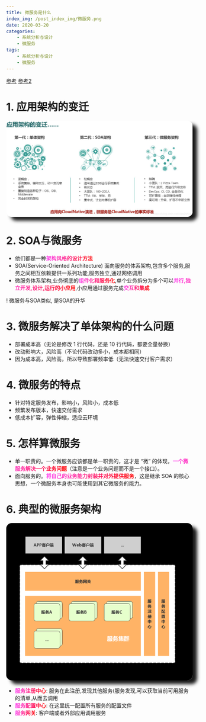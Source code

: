```yaml
---
title: 微服务是什么
index_img: /post_index_img/微服务.png
date: 2020-03-20
categories:
    - 系统分析与设计
    - 微服务
tags:
    - 系统分析与设计
    - 微服务
---
```


<head>
    <style type="text/css">  
        body b,body strong{
            background-image: -webkit-gradient(linear, left 0, right 0, from(rgb(255, 62, 242)), to(rgb(255, 0, 0)));
            -webkit-background-clip: text;
            -webkit-text-fill-color: rgba(0, 0, 0, 0);
            }
        .katex *{
            color:#1de48f;
        }
        html body img{
          border-radius: 15px;box-shadow: 12px 10px 10px;
        }
    </style>
</head>

[参考](https://www.jianshu.com/p/7293b148028f)
[参考2](https://www.cnblogs.com/xiao2shiqi/p/11298663.html)

# 1. 应用架构的变迁

![](%E5%BE%AE%E6%9C%8D%E5%8A%A1/2020-03-20-11-54-45.png)

# 2. SOA与微服务

- 他们都是一种**架构风格的设计方法**
- SOA(Service-Oriented Architecture) 面向服务的体系架构,包含多个服务,服务之间相互依赖提供一系列功能,服务独立,通过网络调用
- 微服务体系架构,业务彻底的**组件化和服务化**,单个业务拆分为多个可以**并行,独立开发,设计,运行的小应用**,小应用通过服务完成**交互和集成**

! 微服务与SOA类似, 是SOA的升华

# 3. 微服务解决了单体架构的什么问题

- 部署成本高（无论是修改 1 行代码，还是 10 行代码，都要全量替换）
- 改动影响大，风险高（不论代码改动多小，成本都相同）
- 因为成本高，风险高，所以导致部署频率低（无法快速交付客户需求）

# 4. 微服务的特点

- 针对特定服务发布，影响小，风险小，成本低
- 频繁发布版本，快速交付需求
- 低成本扩容，弹性伸缩，适应云环境

# 5. 怎样算微服务

- 单一职责的。一个微服务应该都是单一职责的，这才是 “微” 的体现，**一个微服务解决一个业务问题**（注意是一个业务问题而不是一个接口）。
- 面向服务的。**将自己的业务能力封装并对外提供服务**，这是继承 SOA 的核心思想，一个微服务本身也可能使用到其它微服务的能力。

# 6. 典型的微服务架构

![](%E5%BE%AE%E6%9C%8D%E5%8A%A1/2020-03-20-11-00-43.png)

- **服务注册中心**: 服务在此注册,发现其他服务(服务发现,可以获取当前可用服务的清单,从而去调用
- **服务配置中心**: 在这里统一配置所有服务的配置文件
- **服务网关**: 客户端或者外部应用调用服务
